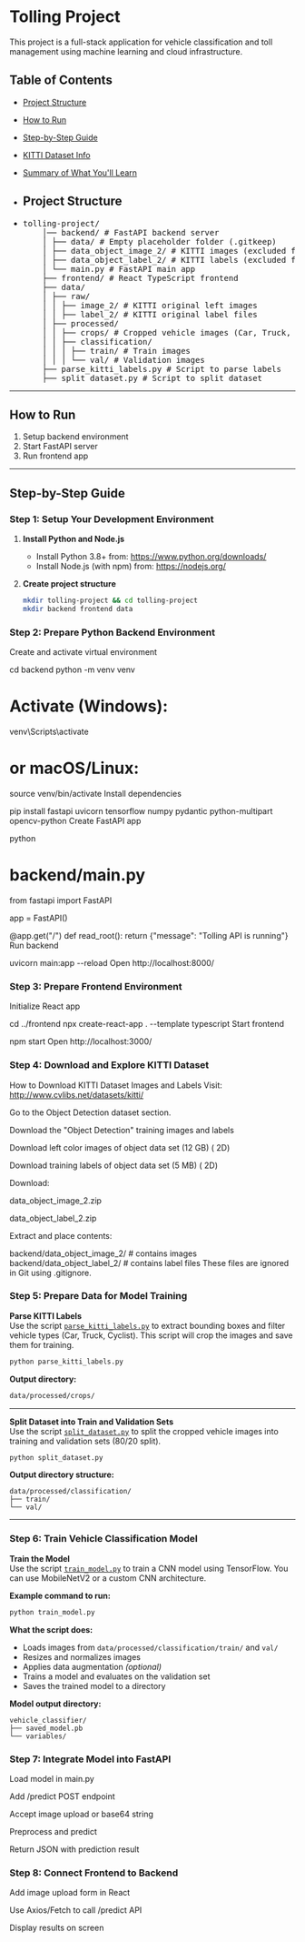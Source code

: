 # Tolling Project

This project is a full-stack application for vehicle classification and toll management using machine learning and cloud infrastructure.

## Table of Contents

- [Project Structure](#project-structure)
- [How to Run](#how-to-run)
- [Step-by-Step Guide](#step-by-step-guide)
- [KITTI Dataset Info](#kitti-dataset-info)
- [Summary of What You'll Learn](#summary-of-what-youll-learn)

- ## Project Structure

- <pre>tolling-project/
      │── backend/ # FastAPI backend server
      │ ├── data/ # Empty placeholder folder (.gitkeep)
      │ ├── data_object_image_2/ # KITTI images (excluded from Git)
      │ ├── data_object_label_2/ # KITTI labels (excluded from Git)
      │ └── main.py # FastAPI main app
      ├── frontend/ # React TypeScript frontend
      ├── data/
      │ ├── raw/
      │ │ ├── image_2/ # KITTI original left images
      │ │ ├── label_2/ # KITTI original label files
      │ ├── processed/
      │ │ ├── crops/ # Cropped vehicle images (Car, Truck, Cyclist)
      │ │ ├── classification/
      │ │ │ ├── train/ # Train images
      │ │ │ └── val/ # Validation images
      ├── parse_kitti_labels.py # Script to parse labels
      ├── split_dataset.py # Script to split dataset</pre>

---

## How to Run

1. Setup backend environment
2. Start FastAPI server
3. Run frontend app

---

## Step-by-Step Guide

### Step 1: Setup Your Development Environment

1. **Install Python and Node.js**
   - Install Python 3.8+ from: https://www.python.org/downloads/
   - Install Node.js (with npm) from: https://nodejs.org/

2. **Create project structure**
   ```bash
   mkdir tolling-project && cd tolling-project
   mkdir backend frontend data

### Step 2: Prepare Python Backend Environment
Create and activate virtual environment

cd backend
python -m venv venv
# Activate (Windows):
venv\Scripts\activate
# or macOS/Linux:
source venv/bin/activate
Install dependencies

pip install fastapi uvicorn tensorflow numpy pydantic python-multipart opencv-python
Create FastAPI app

python
# backend/main.py
from fastapi import FastAPI

app = FastAPI()

@app.get("/")
def read_root():
    return {"message": "Tolling API is running"}
Run backend


uvicorn main:app --reload
Open http://localhost:8000/
### Step 3: Prepare Frontend Environment
Initialize React app


cd ../frontend
npx create-react-app . --template typescript
Start frontend


npm start
Open http://localhost:3000/
### Step 4: Download and Explore KITTI Dataset
How to Download KITTI Dataset Images and Labels
Visit: http://www.cvlibs.net/datasets/kitti/

Go to the Object Detection dataset section.

Download the "Object Detection" training images and labels

Download left color images of object data set (12 GB) ( 2D)

Download training labels of object data set (5 MB)   ( 2D)

Download:

data_object_image_2.zip

data_object_label_2.zip

Extract and place contents:


backend/data_object_image_2/   # contains images
backend/data_object_label_2/   # contains label files
These files are ignored in Git using .gitignore.

### Step 5: Prepare Data for Model Training

**Parse KITTI Labels**  
Use the script [`parse_kitti_labels.py`](./parse_kitti_labels.py) to extract bounding boxes and filter vehicle types (Car, Truck, Cyclist). This script will crop the images and save them for training.

```bash
python parse_kitti_labels.py
```

**Output directory:**

```bash
data/processed/crops/
```

---

**Split Dataset into Train and Validation Sets**  
Use the script [`split_dataset.py`](./split_dataset.py) to split the cropped vehicle images into training and validation sets (80/20 split).

```bash
python split_dataset.py
```

**Output directory structure:**

```
data/processed/classification/
├── train/
└── val/
```

---

### Step 6: Train Vehicle Classification Model

**Train the Model**  
Use the script [`train_model.py`](./train_model.py) to train a CNN model using TensorFlow. You can use MobileNetV2 or a custom CNN architecture.

**Example command to run:**

```bash
python train_model.py
```

**What the script does:**

- Loads images from `data/processed/classification/train/` and `val/`
- Resizes and normalizes images
- Applies data augmentation *(optional)*
- Trains a model and evaluates on the validation set
- Saves the trained model to a directory

**Model output directory:**

```
vehicle_classifier/
├── saved_model.pb
└── variables/
```

### Step 7: Integrate Model into FastAPI
Load model in main.py

Add /predict POST endpoint

Accept image upload or base64 string

Preprocess and predict

Return JSON with prediction result

### Step 8: Connect Frontend to Backend
Add image upload form in React

Use Axios/Fetch to call /predict API

Display results on screen
